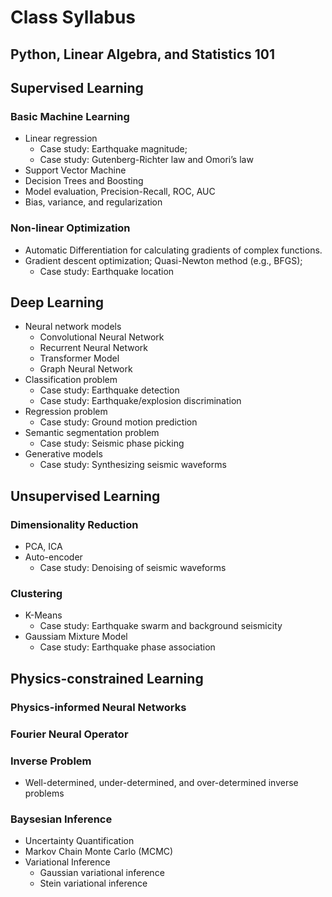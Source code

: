 # Class Syllabus

## Python, Linear Algebra, and Statistics 101

## Supervised Learning

### Basic Machine Learning
- Linear regression
	- Case study: Earthquake magnitude; 
	- Case study: Gutenberg-Richter law and Omori’s law
- Support Vector Machine
- Decision Trees and Boosting
- Model evaluation, Precision-Recall, ROC, AUC 
- Bias, variance, and regularization

### Non-linear Optimization
- Automatic Differentiation for calculating gradients of complex functions.
- Gradient descent optimization; Quasi-Newton method (e.g., BFGS);
	- Case study: Earthquake location

## Deep Learning
- Neural network models
	- Convolutional Neural Network
	- Recurrent Neural Network
	- Transformer Model
	- Graph Neural Network
- Classification problem
	- Case study: Earthquake detection
	- Case study: Earthquake/explosion discrimination 
- Regression problem
	- Case study: Ground motion prediction
- Semantic segmentation problem
	- Case study: Seismic phase picking
- Generative models
	- Case study: Synthesizing seismic waveforms

## Unsupervised Learning

### Dimensionality Reduction
- PCA, ICA
- Auto-encoder
	- Case study: Denoising of seismic waveforms

### Clustering
- K-Means
	- Case study: Earthquake swarm and background seismicity
- Gaussiam Mixture Model
	- Case study: Earthquake phase association

## Physics-constrained Learning

### Physics-informed Neural Networks

### Fourier Neural Operator

### Inverse Problem
- Well-determined, under-determined, and over-determined inverse problems

### Baysesian Inference
- Uncertainty Quantification
- Markov Chain Monte Carlo (MCMC)
- Variational Inference
	- Gaussian variational inference
	- Stein variational inference
